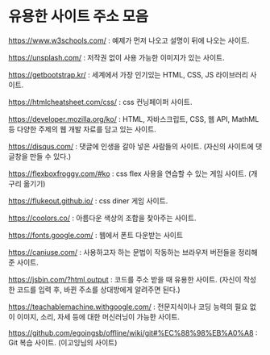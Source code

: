 # 유용한 사이트 주소 모음

https://www.w3schools.com/ : 예제가 먼저 나오고 설명이 뒤에 나오는 사이트.

https://unsplash.com/ : 저작권 없이 사용 가능한 이미지가 있는 사이트.

https://getbootstrap.kr/ : 세계에서 가장 인기있는 HTML, CSS, JS 라이브러리 사이트.

https://htmlcheatsheet.com/css/ : css 컨닝페이퍼 사이트.

https://developer.mozilla.org/ko/ :  HTML, 자바스크립트, CSS, 웹 API, MathML 등 다양한 주제의 웹 개발 자료를 담고 있는 사이트.

https://disqus.com/ : 댓글에 인생을 갈아 넣은 사람들의 사이트. (자신의 사이트에 댓글창을 만들 수 있다.)

https://flexboxfroggy.com/#ko : css flex 사용을 연습할 수 있는 게임 사이트. (개구리 옮기기)

https://flukeout.github.io/ : css diner 게임 사이트.

https://coolors.co/ : 아름다운 색상의 조합을 찾아주는 사이트.

https://fonts.google.com/ : 웹에서 폰트 다운받는 사이트

https://caniuse.com/ : 사용하고자 하는 문법이 작동하는 브라우저 버전들을 정리해준 사이트.

https://jsbin.com/?html,output : 코드를 주소 받을 때 유용한 사이트. (자신이 작성한 코드를 입력 후, 바뀐 주소를 상대방에게 알려주면 된다.)

https://teachablemachine.withgoogle.com/ : 전문지식이나 코딩 능력의 필요 없이 이미지, 소리, 자세 등에 대한 머신러닝이 가능한 사이트.

https://github.com/egoingsb/offline/wiki/git#%EC%88%98%EB%A0%A8 : Git 복습 사이트. (이고잉님의 사이트)
